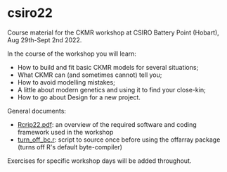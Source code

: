 # csiro22

Course material for the CKMR workshop at CSIRO Battery Point (Hobart), Aug 29th-Sept 2nd 2022.

In the course of the workshop you will learn:

 - How to build and fit basic CKMR models for several situations; 
 - What CKMR can (and sometimes cannot) tell you; 
 - How to avoid modelling mistakes; 
 - A little about modern genetics and using it to find your close-kin; 
 - How to go about Design for a new project.
 

General documents: 

 - [Rcrip22.pdf](https://github.com/markbravington/csiro22/blob/main/Rcrib22.pdf): an overview of the required software and coding framework used in the workshop
 - [turn_off_bc.r](https://github.com/markbravington/csiro22/blob/main/turn_off_bc.r): script to source once before using the offarray package (turns off R's default byte-compiler)
 
Exercises for specific workshop days will be added throughout.



